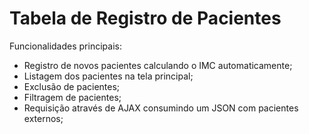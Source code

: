 # Tabela de Registro de Pacientes

Funcionalidades principais:
* Registro de novos pacientes calculando o IMC automaticamente;
* Listagem dos pacientes na tela principal;
* Exclusão de pacientes;
* Filtragem de pacientes;
* Requisição através de AJAX consumindo um JSON com pacientes externos;
